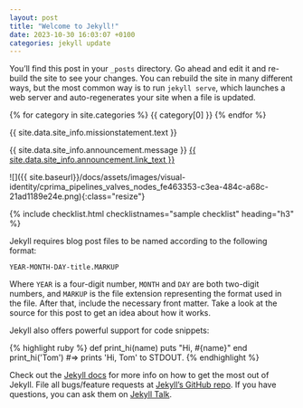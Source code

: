 ```yaml
---
layout: post
title: "Welcome to Jekyll!"
date: 2023-10-30 16:03:07 +0100
categories: jekyll update
---
```


You’ll find this post in your `_posts` directory. Go ahead and edit it and re-build the site to see your changes. You can rebuild the site in many different ways, but the most common way is to run `jekyll serve`, which launches a web server and auto-regenerates your site when a file is updated.

{% for category in site.categories %}
{{ category[0] }}
{% endfor %}

{{ site.data.site_info.missionstatement.text }}

<p>
  {{ site.data.site_info.announcement.message }}
  <a href="{{ site.data.site_info.announcement.link }}">{{ site.data.site_info.announcement.link_text }}</a>
</p>

![]({{ site.baseurl}}/docs/assets/images/visual-identity/cprima_pipelines_valves_nodes_fe463353-c3ea-484c-a68c-21ad1189e24e.png){:class="resize"}

{% include checklist.html checklistnames="sample checklist" heading="h3" %}

Jekyll requires blog post files to be named according to the following format:

`YEAR-MONTH-DAY-title.MARKUP`

Where `YEAR` is a four-digit number, `MONTH` and `DAY` are both two-digit numbers, and `MARKUP` is the file extension representing the format used in the file. After that, include the necessary front matter. Take a look at the source for this post to get an idea about how it works.

Jekyll also offers powerful support for code snippets:

{% highlight ruby %}
def print_hi(name)
puts "Hi, #{name}"
end
print_hi('Tom')
#=> prints 'Hi, Tom' to STDOUT.
{% endhighlight %}

Check out the [Jekyll docs][jekyll-docs] for more info on how to get the most out of Jekyll. File all bugs/feature requests at [Jekyll’s GitHub repo][jekyll-gh]. If you have questions, you can ask them on [Jekyll Talk][jekyll-talk].

[jekyll-docs]: https://jekyllrb.com/docs/home
[jekyll-gh]: https://github.com/jekyll/jekyll
[jekyll-talk]: https://talk.jekyllrb.com/
